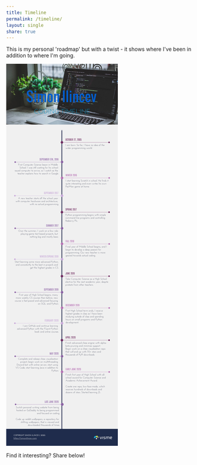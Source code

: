 ```yaml
---
title: Timeline
permalink: /timeline/
layout: single
share: true
---
```


This is my personal 'roadmap' but with a twist - it shows where I've been in addition to where I'm going.

![timeline of my programming life](/assets/images/timeline.jpg)

Find it interesting? Share below!